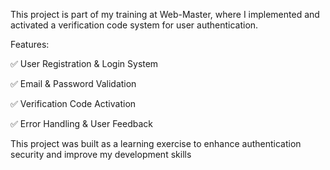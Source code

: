 This project is part of my training at Web-Master, where I implemented and activated a verification code system for user authentication.

Features:

✅ User Registration & Login System

✅ Email & Password Validation

✅ Verification Code Activation

✅ Error Handling & User Feedback

This project was built as a learning exercise to enhance authentication security and improve my development skills
